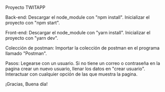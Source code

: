 Proyecto TWITAPP

Back-end:
Descargar el node_module con "npm install".
Inicializar el proyecto con "npm start".

Front-end:
Descargar el node_module con "yarn install".
Inicializar el proyecto con "yarn dev".

Colección de postman:
Importar la colección de postman en el programa llamado "Postman".

Pasos:
Legearse con un usuario.
Si no tiene un correo o contraseña en la pagina crear un nuevo usuario, llenar los datos en "crear usuario".
Interactuar con cualquier opción de las que muestra la pagina.

¡Gracias, Buena día!
